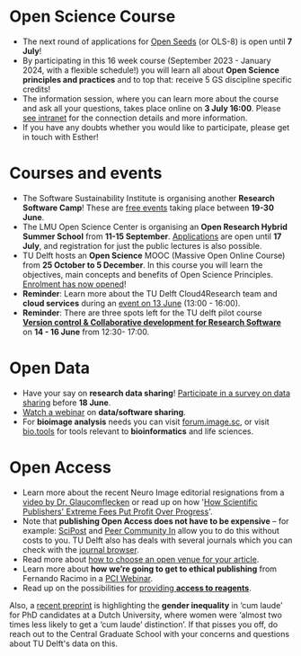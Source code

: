 
# Open Science Course
-	The next round of applications for [Open Seeds](https://openlifesci.org/) (or OLS-8) is open until **7 July**! 
-	By participating in this 16 week course (September 2023 - January 2024, with a flexible schedule!) you will learn all about **Open Science principles and practices** and to top that: receive 5 GS discipline specific credits! 
-	The information session, where you can learn more about the course and ask all your questions, takes place online on **3 July 16:00**. 
Please [see intranet]( https://intranet.tudelft.nl/-/open-life-science-programme) for the connection details and more information.
-	If you have any doubts whether you would like to participate, please get in touch with Esther!

# Courses and events
-	The Software Sustainability Institute is organising another **Research Software Camp**! 
These are [free events](https://www.eventbrite.com/cc/research-software-camp-fair-software-2157149) taking place between **19-30 June**. 
-	The LMU Open Science Center is organising an **Open Research Hybrid Summer School** from **11-15 September**. 
[Applications](https://malikaihle.github.io/OSC-Open-Research-Summer-School-2023/Join.html) are open until **17 July**, and registration for just the public lectures is also possible. 
-	TU Delft hosts an **Open Science** MOOC (Massive Open Online Course) from **25 October to 5 December**. 
In this course you will learn the objectives, main concepts and benefits of Open Science Principles. 
[Enrolment has now opened](https://online-learning.tudelft.nl/courses/open-science-sharing-your-research-with-the-world/)! 
-	**Reminder**: Learn more about the TU Delft Cloud4Research team and **cloud services** during an [event on 13 June]( https://www.eventbrite.nl/e/iot-services-through-cloud4research-tickets-624213448227) (13:00 - 16:00).
-	**Reminder**: There are three spots left for the TU delft pilot course [**Version control & Collaborative development for Research Software**](https://www.eventbrite.com/e/version-control-collaborative-development-for-research-software-tickets-640646901127) on **14 - 16 June** from 12:30- 17:00. 

# Open Data
-	Have your say on **research data sharing**! [Participate in a survey on data sharing](https://online1.snapsurveys.com/interview/149fef34-5178-4beb-82cd-af0293f772ed) before **18 June**.
-	[Watch a webinar](https://www.youtube.com/watch?v=bo4_mShJfyM) on **data/software sharing**.
-	For **bioimage analysis** needs you can visit [forum.image.sc]( https://forum.image.sc/), or visit [bio.tools]( https://bio.tools/) for tools relevant to **bioinformatics** and life sciences. 

# Open Access
-	Learn more about the recent Neuro Image editorial resignations from a [video by Dr. Glaucomflecken]( https://www.youtube.com/watch?v=hoUGiS1LeKU) or read up on how '[How Scientific Publishers' Extreme Fees Put Profit Over Progress]( https://www.thenation.com/article/society/neuroimage-elsevier-editorial-board-journal-profit/)'. 
-	Note that **publishing Open Access does not have to be expensive** – for example: [SciPost](https://scipost.org/) and [Peer Community In](https://www.youtube.com/watch?v=8MKpImtupHI) allow you to do this without costs to you. TU Delft also has deals with several journals which you can check with the [journal browser](https://www.tudelft.nl/en/library/library-for-researchers/library-for-researchers/publishing-outreach/journal-browser). 
-	Read more about [how to choose an open venue for your article]( https://www.linkedin.com/pulse/three-tips-choose-publishing-venue-using-directory-open-chiarelli/).
-	Learn more about **how we’re going to get to ethical publishing** from Fernando Racimo in a [PCI Webinar](https://www.youtube.com/watch?v=TzLgGSNq0Wk). 
-	Read up on the possibilities for [providing **access to reagents**](https://www.the-scientist.com/careers/what-if-scientists-shared-their-reagents-for-free-70170). 

Also, a [recent preprint]( https://doi.org/10.31235/osf.io/s5b6j) is highlighting the **gender inequality** in ‘cum laude’ for PhD candidates at a Dutch University, where women were ‘almost two times less likely to get a ‘cum laude’ distinction’. 
If that pisses you off, do reach out to the Central Graduate School with your concerns and questions about TU Delft's data on this. 

